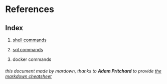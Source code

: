 # References

## Index

1. [shell commands](shell-commands/)

2. [sql commands](sql-commands/)

3. docker commands

###### this document made by mardown, thanks to **Adam Pritchard** to provide [the markdown cheatsheet](https://github.com/adam-p/markdown-here/wiki/Markdown-Cheatsheet 'Markdown Cheatsheet')
